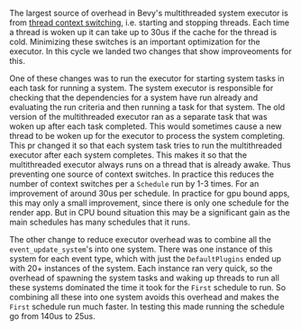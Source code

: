 The largest source of overhead in Bevy's multithreaded system executor is from 
[thread context switching](https://en.wikipedia.org/wiki/Context_switch), i.e. starting and stopping threads.
Each time a thread is woken up it can take up to 30us if the cache for the thread is cold.
Minimizing these switches is an important optimization for the executor. In this cycle we landed
two changes that show improveoments for this.

One of these changes was to run the executor for starting system tasks in each task for running a system.
The system executor is responsible for checking that the dependencies for a system have run already 
and evaluating the run criteria and then running a task for that system. 
The old version of the multithreaded executor ran as a separate task that was woken up after each task
completed. This would sometimes cause a new thread to be woken up for the executor to process the system completing.
This pr changed it so that each system task tries to run the multithreaded executor after each system completes. 
This makes it so that the multithreaded executor always runs on a thread that is already awake.
Thus preventing one source of context switches. In practice this reduces the number of context switches per a `Schedule` run by 1-3 times.
For an improvement of around 30us per schedule. In practice for gpu bound apps, this may only a small improvement, since there is only one schedule for the render app. But in CPU bound situation this may be a significant gain as the main schedules has many schedules that it runs.

The other change to reduce executor overhead was to combine all the `event_update_system`'s into one system. There was one
instance of this system for each event type, which with just the `DefaultPlugins` ended up with 20+ instances of the system. 
Each instance ran very quick, so the overhead of spawning the system tasks and waking up threads to run all these
systems dominated the time it took for the `First` schedule to run. So combining all these into one system avoids this overhead and makes the `First` schedule run much faster. In testing this made running the schedule go from 140us to 25us.


